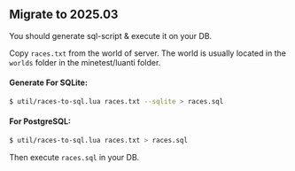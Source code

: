 
## Migrate to 2025.03
You should generate sql-script & execute it on your DB.

Copy `races.txt` from the world of server.
The world is usually located in the `worlds` folder in the minetest/luanti folder.

#### Generate For SQLite:
```bash
$ util/races-to-sql.lua races.txt --sqlite > races.sql
```

#### For PostgreSQL:
```bash
$ util/races-to-sql.lua races.txt > races.sql
```
Then execute `races.sql` in your DB.
